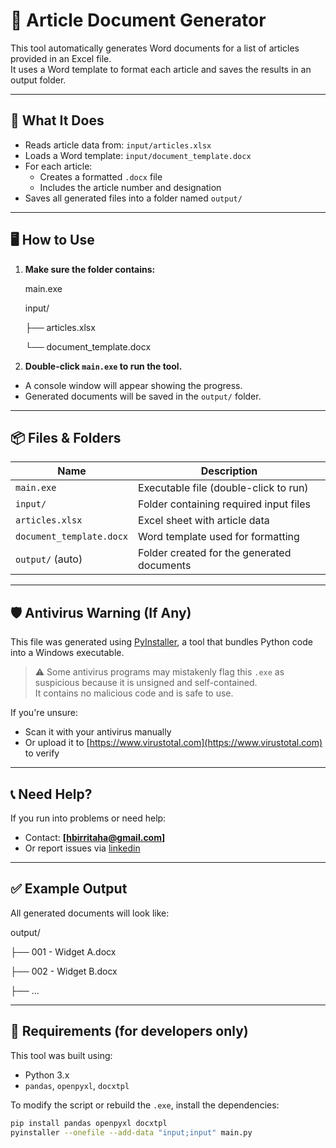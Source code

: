 # 📄 Article Document Generator

This tool automatically generates Word documents for a list of articles provided in an Excel file.  
It uses a Word template to format each article and saves the results in an output folder.

---

## 🧠 What It Does

- Reads article data from: `input/articles.xlsx`
- Loads a Word template: `input/document_template.docx`
- For each article:
  - Creates a formatted `.docx` file
  - Includes the article number and designation
- Saves all generated files into a folder named `output/`

---

## 🖥️ How to Use

1. **Make sure the folder contains:**

   main.exe

   input/

   ├── articles.xlsx

   └── document_template.docx

2. **Double-click `main.exe` to run the tool.**

- A console window will appear showing the progress.
- Generated documents will be saved in the `output/` folder.

---

## 📦 Files & Folders

| Name                     | Description                                |
| ------------------------ | ------------------------------------------ |
| `main.exe`               | Executable file (double-click to run)      |
| `input/`                 | Folder containing required input files     |
| `articles.xlsx`          | Excel sheet with article data              |
| `document_template.docx` | Word template used for formatting          |
| `output/` (auto)         | Folder created for the generated documents |

---

## 🛡️ Antivirus Warning (If Any)

This file was generated using [PyInstaller](https://www.pyinstaller.org/), a tool that bundles Python code into a Windows executable.

> ⚠️ Some antivirus programs may mistakenly flag this `.exe` as suspicious because it is unsigned and self-contained.  
> It contains no malicious code and is safe to use.

If you're unsure:

- Scan it with your antivirus manually
- Or upload it to [https://www.virustotal.com](https://www.virustotal.com) to verify

---

## 📞 Need Help?

If you run into problems or need help:

- Contact: **[hbirritaha@gmail.com]**
- Or report issues via [linkedin](https://www.linkedin.com/in/tahahbirri/)

---

## ✅ Example Output

All generated documents will look like:

output/

├── 001 - Widget A.docx

├── 002 - Widget B.docx

├── ...

---

## 🧩 Requirements (for developers only)

This tool was built using:

- Python 3.x
- `pandas`, `openpyxl`, `docxtpl`

To modify the script or rebuild the `.exe`, install the dependencies:

```bash
pip install pandas openpyxl docxtpl
pyinstaller --onefile --add-data "input;input" main.py
```
